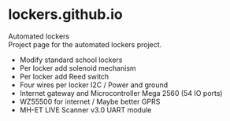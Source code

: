 # lockers.github.io
Automated lockers
<br>
Project page for the automated lockers project.
* Modify standard school lockers
* Per locker add solenoid mechanism
* Per locker add Reed switch
* Four wires per locker I2C / Power and ground
* Internet gateway and Microcontroller Mega 2560 (54 IO ports)
* WZ55500 for internet /  Maybe better GPRS
* MH-ET LIVE Scanner v3.0 UART module
